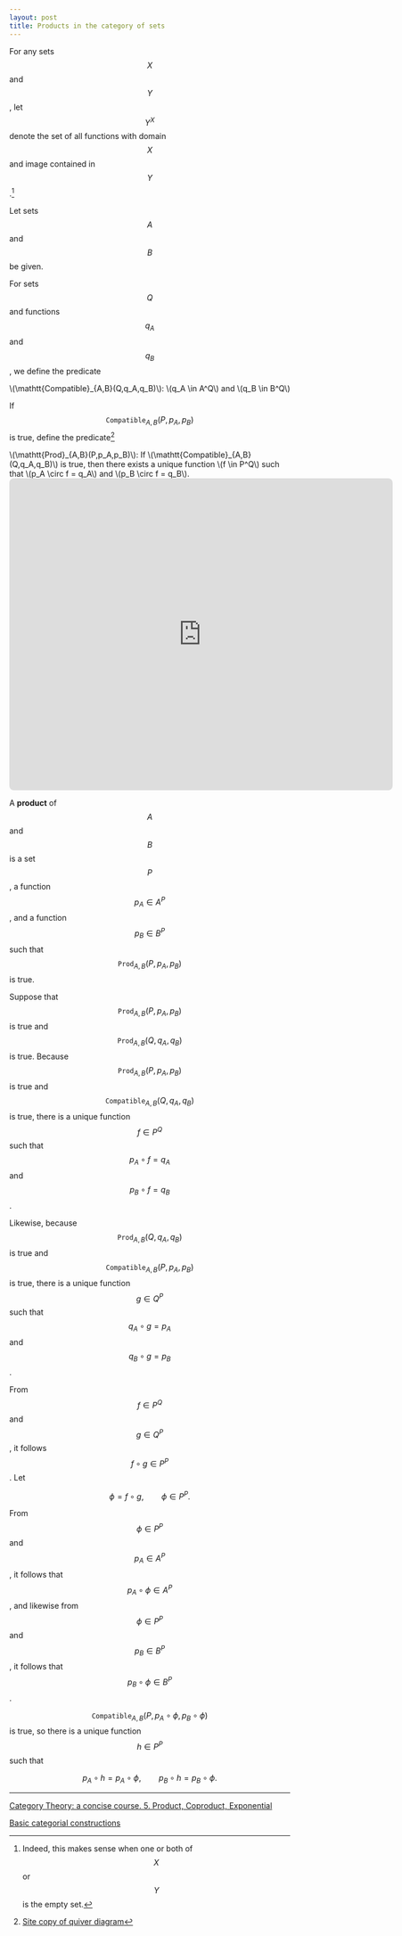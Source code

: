 ```yaml
---
layout: post
title: Products in the category of sets
---
```


For any sets $$X$$ and $$Y$$, let $$Y^X$$ denote the set of all functions with domain $$X$$ and image
contained in $$Y$$.[^1]

[^1]: Indeed, this makes sense when one or both of $$X$$ or $$Y$$ is the empty set.

Let sets $$A$$ and $$B$$ be given.

For sets $$Q$$ and functions $$q_A$$ and $$q_B$$, we define the predicate

<div class="bubblebox_white">
\(\mathtt{Compatible}_{A,B}(Q,q_A,q_B)\): \(q_A \in A^Q\) and \(q_B \in B^Q\)
</div>

If $$\mathtt{Compatible}_{A,B}(P,p_A,p_B)$$ is true, define the predicate[^2]

[^2]: [Site copy of quiver diagram](/LaTeX/quiver/product.png)

<div class="bubblebox_white">
\(\mathtt{Prod}_{A,B}(P,p_A,p_B)\): If \(\mathtt{Compatible}_{A,B}(Q,q_A,q_B)\) is true, then there 
exists a unique function \(f \in P^Q\) such that \(p_A \circ f = q_A\) and \(p_B \circ f = q_B\).
</div>

<!-- https://q.uiver.app/?q=WzAsNCxbMCwyLCJBIl0sWzQsMiwiQiJdLFsyLDMsIlAiXSxbMiwwLCJRIl0sWzIsMCwicF9BIiwyXSxbMiwxLCJwX0IiXSxbMywwLCJxX0EiXSxbMywxLCJxX0IiLDJdLFszLDIsIlxcZXhpc3RzICEgZiIsMSx7InN0eWxlIjp7ImJvZHkiOnsibmFtZSI6ImRhc2hlZCJ9fX1dXQ== -->
<iframe class="quiver-embed" src="https://q.uiver.app/?q=WzAsNCxbMCwyLCJBIl0sWzQsMiwiQiJdLFsyLDMsIlAiXSxbMiwwLCJRIl0sWzIsMCwicF9BIiwyXSxbMiwxLCJwX0IiXSxbMywwLCJxX0EiXSxbMywxLCJxX0IiLDJdLFszLDIsIlxcZXhpc3RzICEgZiIsMSx7InN0eWxlIjp7ImJvZHkiOnsibmFtZSI6ImRhc2hlZCJ9fX1dXQ==&embed" width="688" height="560" style="border-radius: 8px; border: none;"></iframe>

A **product** of $$A$$ and $$B$$ is a set $$P$$, a function $$p_A \in A^P$$,
and a function $$p_B \in B^P$$ such that $$\mathtt{Prod}_{A,B}(P,p_A,p_B)$$ is true.

Suppose that $$\mathtt{Prod}_{A,B}(P,p_A,p_B)$$ is true and $$\mathtt{Prod}_{A,B}(Q,q_A,q_B)$$ is true.
Because $$\mathtt{Prod}_{A,B}(P,p_A,p_B)$$ is true and $$\mathtt{Compatible}_{A,B}(Q,q_A,q_B)$$ is true,
there is a unique function
$$f \in P^Q$$ such that $$p_A \circ f = q_A$$ and $$p_B \circ f = q_B$$.

Likewise, because $$\mathtt{Prod}_{A,B}(Q,q_A,q_B)$$ is true and
$$\mathtt{Compatible}_{A,B}(P,p_A,p_B)$$ is true,
there is a unique function
$$g \in Q^P$$ such that $$q_A \circ g = p_A$$ and $$q_B \circ g = p_B$$.

From $$f \in P^Q$$ and $$g \in Q^P$$, it follows $$f \circ g \in P^P$$.
Let

$$
\phi = f \circ g, \qquad \phi \in P^P.
$$

From $$\phi \in P^P$$ and $$p_A \in A^P$$, it follows that
$$p_A \circ \phi \in A^P$$, and likewise from $$\phi \in P^P$$ and
$$p_B \in B^P$$, it follows that $$p_B \circ \phi \in B^P$$.

$$\mathtt{Compatible}_{A,B}(P,p_A \circ \phi,p_B \circ \phi)$$ is true, so
there is a unique function $$h \in P^P$$ such that 

$$p_A \circ h = p_A \circ \phi, \qquad p_B \circ h = p_B \circ \phi.$$




---

[Category Theory: a concise course. 5. Product, Coproduct, Exponential](https://categorytheory.gitlab.io/product_coproduct_exponential.html)

[Basic categorial constructions](https://www-users.cse.umn.edu/~garrett/m/fun/Notes/06_categories.pdf)